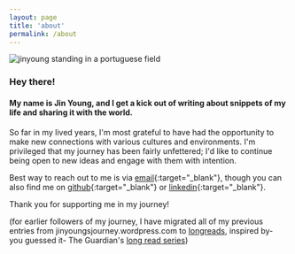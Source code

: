 ```yaml
---
layout: page
title: 'about'
permalink: /about
---
```

<div class='profile-pic'>
<img src="{{ site.baseurl }}/assets/images/obidos.jpeg" id='circular' alt='jinyoung standing in a portuguese field'>
</div>

### Hey there!

#### My name is Jin Young, and I get a kick out of writing about snippets of my life and sharing it with the world. 

So far in my lived years, I'm most grateful to have had the opportunity to make new connections with various cultures and environments. I'm privileged that my journey has been fairly unfettered; I'd like to continue being open to new ideas and engage with them with intention. 

Best way to reach out to me is via [email](mailto:jinyoungsjourney@gmail.com){:target="_blank"}, though you can also find me on [github](https://github.com/jinyoungch0i){:target="_blank"} or [linkedin](https://linkedin.com/jinyoungch0i){:target="_blank"}.

Thank you for supporting me in my journey! 

(for earlier followers of my journey, I have migrated all of my previous entries from jinyoungsjourney.wordpress.com to [longreads](/blog-journey), inspired by- you guessed it- The Guardian's [long read series](https://www.theguardian.com/news/series/the-long-read)) 

